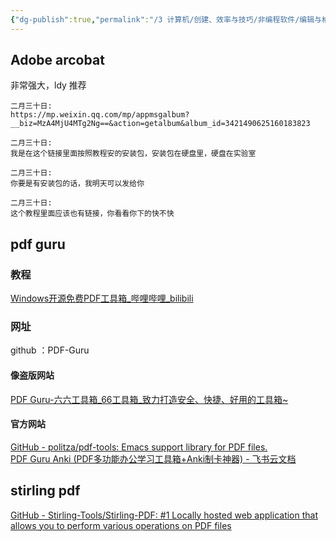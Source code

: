 ```yaml
---
{"dg-publish":true,"permalink":"/3 计算机/创建、效率与技巧/非编程软件/编辑与格式/PDF编辑软件/","title":"PDF编辑软件"}
---
```



## Adobe arcobat
非常强大，ldy 推荐

```
二月三十日:
https://mp.weixin.qq.com/mp/appmsgalbum?__biz=MzA4MjU4MTg2Ng==&action=getalbum&album_id=3421490625160183823

二月三十日:
我是在这个链接里面按照教程安的安装包，安装包在硬盘里，硬盘在实验室

二月三十日:
你要是有安装包的话，我明天可以发给你

二月三十日:
这个教程里面应该也有链接，你看看你下的快不快

```

## pdf guru
### 教程
[Windows开源免费PDF工具箱\_哔哩哔哩\_bilibili](https://www.bilibili.com/video/BV1Bh4y1A7a8/?buvid=XY630CE669F34078F341989B1EE06E60B0127&is_story_h5=false&mid=g8UDjEqHIS5oCexxb9oAEQ%3D%3D&p=1&plat_id=116&share_from=ugc&share_medium=android&share_plat=android&share_session_id=00192272-c53b-49d0-8f4d-a0cee4ee88a5&share_source=COPY&share_tag=s_i&timestamp=1694927119&unique_k=5rpYcDG&up_id=550719618)
### 网址
github ：PDF-Guru  
#### 像盗版网站
[PDF Guru-六六工具箱\_66工具箱\_致力打造安全、快捷、好用的工具箱\~](https://66toolboxs.com/officetool/229.html)
#### 官方网站
[GitHub - politza/pdf-tools: Emacs support library for PDF files.](https://github.com/politza/pdf-tools)  
[PDF Guru Anki (PDF多功能办公学习工具箱+Anki制卡神器) - 飞书云文档](https://kevin2li.feishu.cn/docx/Xu3NdUub9ojwA7xrI5NcqdApnQb)
## stirling pdf
[GitHub - Stirling-Tools/Stirling-PDF: #1 Locally hosted web application that allows you to perform various operations on PDF files](https://github.com/Stirling-Tools/Stirling-PDF)